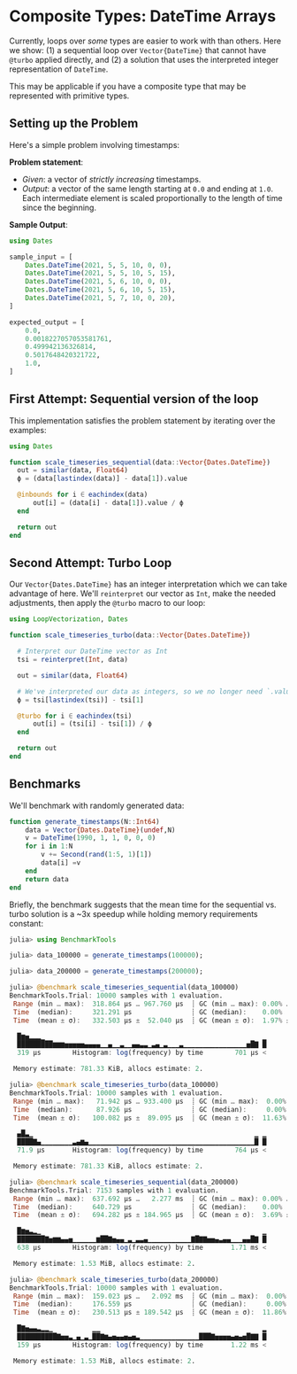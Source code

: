 # Composite Types: DateTime Arrays

Currently, loops over *some* types are easier to work with than others.
Here we show: (1) a sequential loop over `Vector{DateTime}` that cannot have
`@turbo` applied directly, and (2) a solution that uses the interpreted
integer representation of `DateTime`.

This may be applicable if you have a composite type that may be represented
with primitive types.

## Setting up the Problem

Here's a simple problem involving timestamps:

**Problem statement**:

- *Given*: a vector of *strictly increasing* timestamps.
- *Output*: a vector of the same length starting at `0.0` and ending at `1.0`.
  Each intermediate element is scaled proportionally to the length of time since
  the beginning.

**Sample Output**:

```julia
using Dates

sample_input = [
    Dates.DateTime(2021, 5, 5, 10, 0, 0),
    Dates.DateTime(2021, 5, 5, 10, 5, 15),
    Dates.DateTime(2021, 5, 6, 10, 0, 0),
    Dates.DateTime(2021, 5, 6, 10, 5, 15),
    Dates.DateTime(2021, 5, 7, 10, 0, 20),
]

expected_output = [
    0.0,
    0.0018227057053581761,
    0.499942136326814,
    0.5017648420321722,
    1.0,
]
```

## First Attempt: Sequential version of the loop

This implementation satisfies the problem statement by iterating over the
examples:

```julia
using Dates

function scale_timeseries_sequential(data::Vector{Dates.DateTime})
  out = similar(data, Float64)
  ϕ = (data[lastindex(data)] - data[1]).value

  @inbounds for i ∈ eachindex(data)
      out[i] = (data[i] - data[1]).value / ϕ
  end

  return out
end
```

## Second Attempt: Turbo Loop

Our `Vector{Dates.DateTime}` has an integer interpretation which we can take
advantage of here. We'll `reinterpret` our vector as `Int`, make the needed
adjustments, then apply the `@turbo` macro to our loop:

```julia
using LoopVectorization, Dates

function scale_timeseries_turbo(data::Vector{Dates.DateTime})

  # Interpret our DateTime vector as Int
  tsi = reinterpret(Int, data)

  out = similar(data, Float64)

  # We've interpreted our data as integers, so we no longer need `.value`
  ϕ = tsi[lastindex(tsi)] - tsi[1]

  @turbo for i ∈ eachindex(tsi)
      out[i] = (tsi[i] - tsi[1]) / ϕ
  end

  return out
end
```

## Benchmarks

We'll benchmark with randomly generated data:

```julia
function generate_timestamps(N::Int64)
    data = Vector{Dates.DateTime}(undef,N)
    v = DateTime(1990, 1, 1, 0, 0, 0)
    for i in 1:N
        v += Second(rand(1:5, 1)[1])
        data[i] =v
    end
    return data
end
```

Briefly, the benchmark suggests that the mean time for the sequential vs.
turbo solution is a ~3x speedup while holding memory requirements constant:

```julia
julia> using BenchmarkTools

julia> data_100000 = generate_timestamps(100000);

julia> data_200000 = generate_timestamps(200000);

julia> @benchmark scale_timeseries_sequential(data_100000)
BenchmarkTools.Trial: 10000 samples with 1 evaluation.
 Range (min … max):  318.864 μs … 967.760 μs  ┊ GC (min … max): 0.00% … 40.41%
 Time  (median):     321.291 μs               ┊ GC (median):    0.00%
 Time  (mean ± σ):   332.503 μs ±  52.040 μs  ┊ GC (mean ± σ):  1.97% ±  6.98%

  █▆▅▂▂▂▁                                                       ▁
  █████████▆▆▆▅▅▅▅▅▄▄▄▄▁▁▄▁▁▃▁▁▄▄▃▃▁▃▄▁▃▁▁▁▃▁▁▁▁▁▁▁▁▁▁▁▁▁▁▁▁▅█▇ █
  319 μs        Histogram: log(frequency) by time        701 μs <

 Memory estimate: 781.33 KiB, allocs estimate: 2.

julia> @benchmark scale_timeseries_turbo(data_100000)
BenchmarkTools.Trial: 10000 samples with 1 evaluation.
 Range (min … max):   71.942 μs … 933.400 μs  ┊ GC (min … max):  0.00% … 71.93%
 Time  (median):      87.926 μs               ┊ GC (median):     0.00%
 Time  (mean ± σ):   100.082 μs ±  89.095 μs  ┊ GC (mean ± σ):  11.63% ± 11.43%

  ▄█▃▁                                                        ▁ ▁
  ████▇▄▁▁▁▁▁▁▁▁▃▄▆▄▁▁▁▁▁▁▁▁▁▁▁▁▁▁▁▁▁▁▁▁▁▁▁▁▁▁▁▁▁▁▁▁▁▁▁▁▁▁▁▁▁▁█ █
  71.9 μs       Histogram: log(frequency) by time        764 μs <

 Memory estimate: 781.33 KiB, allocs estimate: 2.

julia> @benchmark scale_timeseries_sequential(data_200000)
BenchmarkTools.Trial: 7153 samples with 1 evaluation.
 Range (min … max):  637.692 μs …   2.277 ms  ┊ GC (min … max): 0.00% … 65.01%
 Time  (median):     640.729 μs               ┊ GC (median):    0.00%
 Time  (mean ± σ):   694.282 μs ± 184.965 μs  ┊ GC (mean ± σ):  3.69% ±  8.68%

  █▆▅▃▂▁                                                        ▁
  ███████▇▅▆▆▄▄▅▁▁▁▁▁▁▆██▇▅▄▄▁▃▁▃▃▄▁▁▁▁▁▁▁▁▁▁▁▇█▇▇▅▅▄▃▄▄▁▁▁▄▄█▇ █
  638 μs        Histogram: log(frequency) by time       1.71 ms <

 Memory estimate: 1.53 MiB, allocs estimate: 2.

julia> @benchmark scale_timeseries_turbo(data_200000)
BenchmarkTools.Trial: 10000 samples with 1 evaluation.
 Range (min … max):  159.023 μs …   2.092 ms  ┊ GC (min … max):  0.00% … 50.30%
 Time  (median):     176.559 μs               ┊ GC (median):     0.00%
 Time  (mean ± σ):   230.513 μs ± 189.542 μs  ┊ GC (mean ± σ):  11.86% ± 12.80%

  █▇▅▄▄▃▂▂▁          ▁▁                                         ▂
  ██████████▇▅▅▃▁▄▁▃▁██▇▆▄▅▄▄▅▄▅▃▁▁▁▁▁▁▁▁▁▁▁▁▁▁▁███▇▅▅▅▅▄▅▄▅█▇▇ █
  159 μs        Histogram: log(frequency) by time       1.22 ms <

 Memory estimate: 1.53 MiB, allocs estimate: 2.
```
